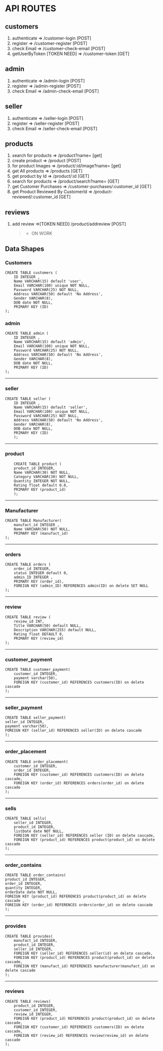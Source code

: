 # API ROUTES

## customers

1. authenticate => /customer-login [POST]
2. register => /customer-register [POST]
3. check Email => /customer-check-email [POST]
4. getUserByToken [TOKEN NEED] => /customer-token [GET]

## admin

1. authenticate => /admin-login [POST]
2. register => /admin-register [POST]
3. check Email => /admin-check-email [POST]

## seller

1. authenticate => /seller-login [POST]
2. register => /seller-register [POST]
3. check Email => /seller-check-email [POST]

## products

1. search for products => /product?name= [get]
2. create product => /product [POST]
3. for product Images => /product/:id/image?name= [get]
4. get All products => /products [GET]
5. get product by Id => /product/:id [GET]
6. search for products => /product/search?name= [GET]
7. get Customer Purchases => /customer-purchases/:customer_id [GET]
8. get Product Reviewed By CustomerId => /product-reviewed/:customer_id [GET]

## reviews

1. add review =>[TOKEN NEED] /product/addreview [POST]
    > - ON WORK

## Data Shapes

### Customers

    CREATE TABLE customers (
        ID INTEGER ,
        Name VARCHAR(15) default 'user',
        Email VARCHAR(100) unique NOT NULL,
        Password VARCHAR(25) NOT NULL,
        Address VARCHAR(50) default 'No Address',
        Gender VARCHAR(8),
        DOB date NOT NULL,
        PRIMARY KEY (ID)
    );

### admin

    CREATE TABLE admin (
        ID INTEGER ,
        Name VARCHAR(15) default 'admin',
        Email VARCHAR(100) unique NOT NULL,
        Password VARCHAR(25) NOT NULL,
        Address VARCHAR(50) default 'No Address',
        Gender VARCHAR(8),
        DOB date NOT NULL,
        PRIMARY KEY (ID)
    );

---

### seller

    CREATE TABLE seller (
        ID INTEGER ,
        Name VARCHAR(15) default 'seller',
        Email VARCHAR(100) unique NOT NULL,
        Password VARCHAR(25) NOT NULL,
        Address VARCHAR(50) default 'No Address',
        Gender VARCHAR(8),
        DOB date NOT NULL,
        PRIMARY KEY (ID)
        );

---

### product

        CREATE TABLE product (
        product_id INTEGER,
        Name VARCHAR(30) NOT NULL,
        Category VARCHAR(30) NOT NULL,
        Quantity INTEGER NOT NULL,
        Rating float default 0.0,
        PRIMARY KEY (product_id)
        );

---

### Manufacturer

    CREATE TABLE Manufacturer(
        manufact_id INTEGER ,
        Name VARCHAR(50) NOT NULL,
        PRIMARY KEY (manufact_id)
    );

---

### orders

    CREATE TABLE orders (
        order_id INTEGER,
        status INTEGER default 0,
        admin_ID INTEGER ,
        PRIMARY KEY (order_id),
        FOREIGN KEY (admin_ID) REFERENCES admin(ID) on delete SET NULL
    );

---

### review

    CREATE TABLE review (
        review_id INT,
        Title VARCHAR(50) default NULL,
        Description VARCHAR(255) default NULL,
        Rating float DEFAULT 0,
        PRIMARY KEY (review_id)
    );

---

### customer_payment

    CREATE TABLE customer_payment(
        customer_id INTEGER,
        payment varchar(50),
        FOREIGN KEY (customer_id) REFERENCES customers(ID) on delete cascade
    );

---

### seller_payment

    CREATE TABLE seller_payment(
    seller_id INTEGER,
    payment varchar(50),
    FOREIGN KEY (seller_id) REFERENCES seller(ID) on delete cascade
    );

---

### order_placement

    CREATE TABLE order_placement(
        customer_id INTEGER,
        order_id INTEGER,
        FOREIGN KEY (customer_id) REFERENCES customers(ID) on delete cascade,
        FOREIGN KEY (order_id) REFERENCES orders(order_id) on delete cascade
    );

---

### sells

    CREATE TABLE sells(
        seller_id INTEGER,
        product_id INTEGER,
        listDate date NOT NULL,
        FOREIGN KEY (seller_id) REFERENCES seller (ID) on delete cascade,
        FOREIGN KEY (product_id) REFERENCES product(product_id) on delete cascade
    );

---

### order_contains

    CREATE TABLE order_contains(
    product_id INTEGER,
    order_id INTEGER,
    quantity INTEGER,
    orderDate date NOT NULL,
    FOREIGN KEY (product_id) REFERENCES product(product_id) on delete cascade ,
    FOREIGN KEY (order_id) REFERENCES orders(order_id) on delete cascade
    );

---

### provides

    CREATE TABLE provides(
        manufact_id INTEGER,
        product_id INTEGER,
        seller_id INTEGER,
        FOREIGN KEY (seller_id) REFERENCES seller(id) on delete cascade,
        FOREIGN KEY (product_id) REFERENCES product(product_id) on delete cascade,
        FOREIGN KEY (manufact_id) REFERENCES manufacturer(manufact_id) on delete cascade
    );

---

### reviews

    CREATE TABLE reviews(
        product_id INTEGER,
        customer_id INTEGER,
        review_id INTEGER,
        FOREIGN KEY (product_id) REFERENCES product(product_id) on delete cascade,
        FOREIGN KEY (customer_id) REFERENCES customers(ID) on delete cascade,
        FOREIGN KEY (review_id) REFERENCES review(review_id) on delete cascade
    );
